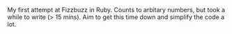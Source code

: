 My first attempt at Fizzbuzz in Ruby. Counts to arbitary numbers, but took a while to write (> 15 mins). Aim to get this time down and simplify the code a lot.
